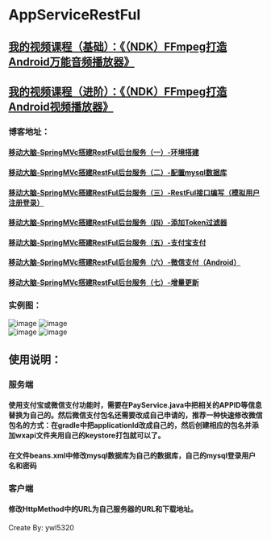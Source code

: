 # AppServiceRestFul
## [我的视频课程（基础）：《（NDK）FFmpeg打造Android万能音频播放器》](https://edu.csdn.net/course/detail/6842)
## [我的视频课程（进阶）：《（NDK）FFmpeg打造Android视频播放器》](https://edu.csdn.net/course/detail/8036)
### 博客地址：
#### [移动大脑-SpringMVc搭建RestFul后台服务（一）-环境搭建](http://blog.csdn.net/ywl5320/article/details/78152741)
#### [移动大脑-SpringMVc搭建RestFul后台服务（二）-配置mysql数据库](http://blog.csdn.net/ywl5320/article/details/78239008)
#### [移动大脑-SpringMVc搭建RestFul后台服务（三）-RestFul接口编写（模拟用户注册登录）](http://blog.csdn.net/ywl5320/article/details/78240855)
#### [移动大脑-SpringMVc搭建RestFul后台服务（四）-添加Token过滤器](http://blog.csdn.net/ywl5320/article/details/78250000)
#### [移动大脑-SpringMVc搭建RestFul后台服务（五）-支付宝支付](http://blog.csdn.net/ywl5320/article/details/78284477)
#### [移动大脑-SpringMVc搭建RestFul后台服务（六）-微信支付（Android）](http://blog.csdn.net/ywl5320/article/details/78294494)
#### [移动大脑-SpringMVc搭建RestFul后台服务（七）-增量更新](http://blog.csdn.net/ywl5320/article/details/78426756)

### 实例图：
![image](https://github.com/wanliyang1990/AppServiceRestFul/blob/master/imgs/update1.gif)
![image](https://github.com/wanliyang1990/AppServiceRestFul/blob/master/imgs/update2.gif)<br/>
![image](https://github.com/wanliyang1990/AppServiceRestFul/blob/master/imgs/2.png)
![image](https://github.com/wanliyang1990/AppServiceRestFul/blob/master/imgs/3.png)<br/>


## 使用说明：
### 服务端
#### 使用支付宝或微信支付功能时，需要在PayService.java中把相关的APPID等信息替换为自己的。然后微信支付包名还需要改成自己申请的，推荐一种快速修改微信包名的方式：在gradle中把applicationId改成自己的，然后创建相应的包名并添加wxapi文件夹用自己的keystore打包就可以了。
#### 在文件beans.xml中修改mysql数据库为自己的数据库，自己的mysql登录用户名和密码
### 客户端
#### 修改HttpMethod中的URL为自己服务器的URL和下载地址。

Create By: ywl5320
